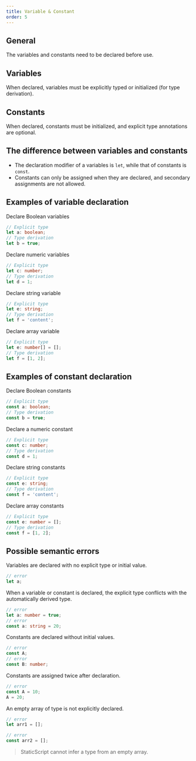 ```yaml
---
title: Variable & Constant
order: 5
---
```


## General

The variables and constants need to be declared before use.

## Variables

When declared, variables must be explicitly typed or initialized (for type derivation).

## Constants

When declared, constants must be initialized, and explicit type annotations are optional.

## The difference between variables and constants

- The declaration modifier of a variables is `let`, while that of constants is `const`.
- Constants can only be assigned when they are declared, and secondary assignments are not allowed.

## Examples of variable declaration

Declare Boolean variables

```ts
// Explicit type
let a: boolean;
// Type derivation
let b = true;
```

Declare numeric variables

```ts
// Explicit type
let c: number;
// Type derivation
let d = 1;
```

Declare string variable

```ts
// Explicit type
let e: string;
// Type derivation
let f = 'content';
```

Declare array variable

```ts
// Explicit type
let e: number[] = [];
// Type derivation
let f = [1, 2];
```

## Examples of constant declaration

Declare Boolean constants

```ts
// Explicit type
const a: boolean;
// Type derivation
const b = true;
```

Declare a numeric constant

```ts
// Explicit type
const c: number;
// Type derivation
const d = 1;
```

Declare string constants

```ts
// Explicit type
const e: string;
// Type derivation
const f = 'content';
```

Declare array constants

```ts
// Explicit type
const e: number = [];
// Type derivation
const f = [1, 2];
```

## Possible semantic errors

Variables are declared with no explicit type or initial value.

```ts
// error
let a;
```

When a variable or constant is declared, the explicit type conflicts with the automatically derived type.

```ts
// error
let a: number = true;
// error
const a: string = 20;
```

Constants are declared without initial values.

```ts
// error
const A;
// error
const B: number;
```

Constants are assigned twice after declaration.

```ts
// error
const A = 10;
A = 20;
```

An empty array of type is not explicitly declared.

```ts
// error
let arr1 = [];

// error
const arr2 = [];
```

> StaticScript cannot infer a type from an empty array.
